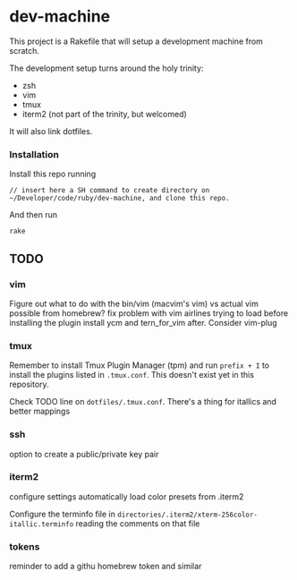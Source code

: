 # dev-machine

This project is a Rakefile that will setup a development machine from scratch.

The development setup turns around the holy trinity:

- zsh
- vim
- tmux
- iterm2 (not part of the trinity, but welcomed)

It will also link dotfiles.

### Installation
Install this repo running
```
// insert here a SH command to create directory on ~/Developer/code/ruby/dev-machine, and clone this repo.
```

And then run
```
rake
```

## TODO
### vim
Figure out what to do with the bin/vim (macvim's vim) vs actual vim possible from homebrew?
fix problem with vim airlines trying to load before installing the plugin
install ycm and tern_for_vim after. Consider vim-plug

### tmux

Remember to install Tmux Plugin Manager (tpm) and run `prefix + I` to install the plugins listed in `.tmux.conf`. This doesn't exist yet in this repository.

Check TODO line on `dotfiles/.tmux.conf`. There's a thing for itallics and better mappings


### ssh
option to create a public/private key pair

### iterm2
configure settings
automatically load color presets from .iterm2

Configure the terminfo file in `directories/.iterm2/xterm-256color-itallic.terminfo` reading the comments on that file

### tokens
reminder to add a githu homebrew token and similar
